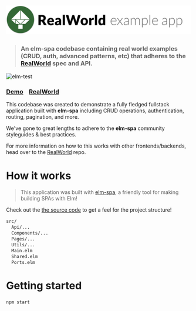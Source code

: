 # ![RealWorld Example App](logo.png)

> ### An __elm-spa__ codebase containing real world examples (CRUD, auth, advanced patterns, etc) that adheres to the [RealWorld](https://github.com/gothinkster/realworld) spec and API.

![elm-test](https://github.com/ryannhg/elm-spa-realworld/workflows/elm-test/badge.svg?branch=master)

### [Demo](https://elm-spa-realworld.netlify.app/)&nbsp;&nbsp;&nbsp;&nbsp;[RealWorld](https://github.com/gothinkster/realworld)


This codebase was created to demonstrate a fully fledged fullstack application built with **elm-spa** including CRUD operations, authentication, routing, pagination, and more.

We've gone to great lengths to adhere to the **elm-spa** community styleguides & best practices.

For more information on how to this works with other frontends/backends, head over to the [RealWorld](https://github.com/gothinkster/realworld) repo.


# How it works

> This application was built with [elm-spa](https://elm-spa.dev), a friendly tool for making building SPAs with Elm!

Check out the [the source code](./src) to get a feel for the project structure!

```
src/
  Api/...
  Components/...
  Pages/...
  Utils/...
  Main.elm
  Shared.elm
  Ports.elm
```

# Getting started

```
npm start
```
